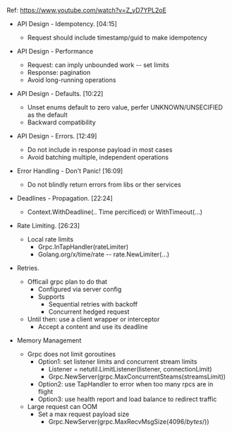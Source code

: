 Ref: https://www.youtube.com/watch?v=Z_yD7YPL2oE

- API Design - Idempotency. [04:15]    
	- Request should include timestamp/guid to make idempotency
- API Design - Performance
	- Request: can imply unbounded work -- set limits
	- Response: pagination
	- Avoid long-running operations
	
- API Design - Defaults. [10:22]
  - Unset enums default to zero value, perfer UNKNOWN/UNSECIFIED as the default
  - Backward compatibility
- API Design - Errors. [12:49]
  - Do not include in response payload in most cases
  - Avoid batching multiple, independent operations
- Error Handling - Don't Panic! [16:09]
  - Do not blindly return errors from libs or ther services
- Deadlines - Propagation. [22:24]
  - Context.WithDeadline(.. Time percificed) or WithTimeout(…)
	
- Rate Limiting. [26:23]
  - Local rate limits
    - Grpc.InTapHandler(rateLimiter)
    - Golang.org/x/time/rate    -- rate.NewLimiter(…)
- Retries.
  - Officail grpc plan to do that
    - Configured via server config
    - Supports
      - Sequential retries with backoff
      - Concurrent hedged request
  - Until then: use a client wrapper or interceptor 
    - Accept a content and use its deadline
- Memory Management
  - Grpc does not limit goroutines
    - Option1: set listener limits and concurrent stream limits
      - Listener = netutil.LimitListener(listener, connectionLimit)
      - Grpc.NewServer(grpc.MaxConcurrentSteams(streamsLimit))
    - Option2: use TapHandler to error when too many rpcs are in flight
    - Option3: use health report and load balance to redirect traffic
  - Large request can OOM
    - Set a max request payload size
      - Grpc.NewServer(grpc.MaxRecvMsgSize(4096/*bytes*/))
